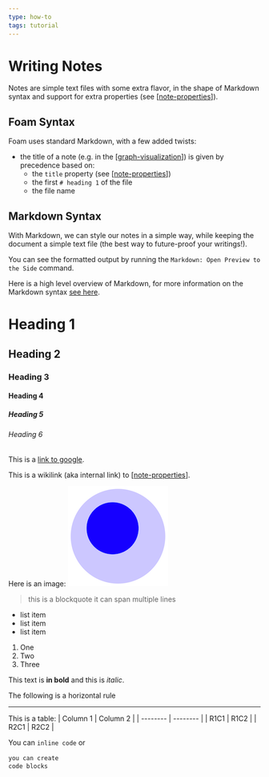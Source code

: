 ```yaml
---
type: how-to
tags: tutorial
---
```


# Writing Notes

Notes are simple text files with some extra flavor, in the shape of Markdown syntax and support for extra properties (see [[note-properties]]).

## Foam Syntax

Foam uses standard Markdown, with a few added twists:

- the title of a note (e.g. in the [[graph-visualization]]) is given by precedence based on:
  - the `title` property (see [[note-properties]])
  - the first `# heading 1` of the file
  - the file name

## Markdown Syntax

With Markdown, we can style our notes in a simple way, while keeping the document a simple text file (the best way to future-proof your writings!).

You can see the formatted output by running the `Markdown: Open Preview to the Side` command.

Here is a high level overview of Markdown, for more information on the Markdown syntax [see here](https://commonmark.org/help/).

# Heading 1

## Heading 2

### Heading 3

#### Heading 4

##### Heading 5

###### Heading 6

This is a [link to google](https://www.google.com).

This is a wikilink (aka internal link) to [[note-properties]].

Here is an image:
![image](../../attachments/foam-icon.png)

> this is a blockquote
> it can span multiple lines

- list item
- list item
- list item

1. One
2. Two
3. Three

This text is **in bold** and this is *italic*.

The following is a horizontal rule

---

This is a table:
| Column 1 | Column 2 |
| -------- | -------- |
| R1C1     | R1C2     |
| R2C1     | R2C2     |

You can `inline code` or

```text
you can create
code blocks
```

[//begin]: # "Autogenerated link references for markdown compatibility"
[note-properties]: ../features/note-properties "Note Properties"
[graph-visualization]: ../features/graph-visualization "Graph Visualization"
[note-properties]: ../features/note-properties "Note Properties"
[note-properties]: ../features/note-properties "Note Properties"
[//end]: # "Autogenerated link references"